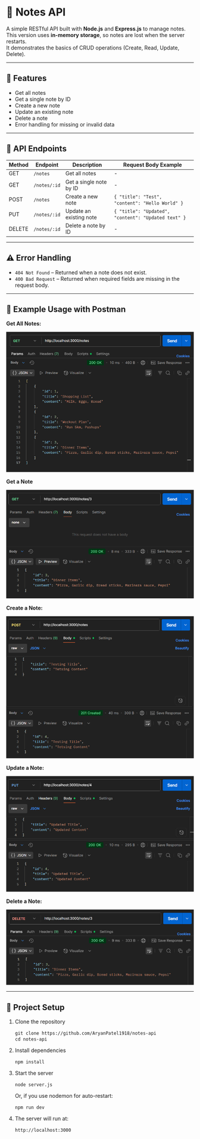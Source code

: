 # 📝 Notes API

A simple RESTful API built with **Node.js** and **Express.js** to manage notes.  
This version uses **in-memory storage**, so notes are lost when the server restarts.  
It demonstrates the basics of CRUD operations (Create, Read, Update, Delete).

---

## 🚀 Features
- Get all notes
- Get a single note by ID
- Create a new note
- Update an existing note
- Delete a note
- Error handling for missing or invalid data

---

## 📖 API Endpoints

| Method | Endpoint        | Description               | Request Body Example |
|--------|-----------------|---------------------------|-----------------------|
| GET    | `/notes`        | Get all notes             | - |
| GET    | `/notes/:id`    | Get a single note by ID   | - |
| POST   | `/notes`        | Create a new note         | `{ "title": "Test", "content": "Hello World" }` |
| PUT    | `/notes/:id`    | Update an existing note   | `{ "title": "Updated", "content": "Updated text" }` |
| DELETE | `/notes/:id`    | Delete a note by ID       | - |

---

## ⚠️ Error Handling
- `404 Not Found` – Returned when a note does not exist.
- `400 Bad Request` – Returned when required fields are missing in the request body.

---

## 🧪 Example Usage with Postman

**Get All Notes:**

![Get all notes](assets/get_all_notes.png)

**Get a Note**

![Get single note](assets/get_note.png)

**Create a Note:**

![Create note](assets/create_note.png)

**Update a Note:**

![Update note](assets/update_note.png)

**Delete a Note:**

![Delete note](assets/delete_note.png)

---

## 📂 Project Setup

1. Clone the repository
   ```
   git clone https://github.com/AryanPatel1918/notes-api
   cd notes-api 
   ```

2. Install dependencies
   ```
   npm install
   ```

3. Start the server
   ```
   node server.js
   ```
   Or, if you use nodemon for auto-restart:
   ```
   npm run dev
   ```

4. The server will run at:
   ```
   http://localhost:3000
   ```

